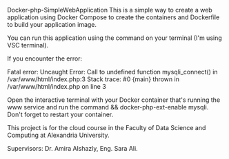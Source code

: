 Docker-php-SimpleWebApplication
This is a simple way to create a web application using Docker Compose to create the containers and Dockerfile to build your application image.

You can run this application using the command <docker-compose up> on your terminal (I'm using VSC terminal).

If you encounter the error:

Fatal error: Uncaught Error: Call to undefined function mysqli_connect() in /var/www/html/index.php:3 Stack trace: #0 {main} thrown in /var/www/html/index.php on line 3

Open the interactive terminal with your Docker container that's running the www service and run the command <docker-php-ext-install mysqli> && docker-php-ext-enable mysqli. Don't forget to restart your container.

This project is for the cloud course in the Faculty of Data Science and Computing at Alexandria University.

Supervisors: Dr. Amira Alshazly, Eng. Sara Ali.



